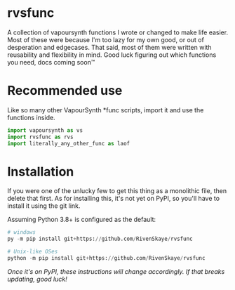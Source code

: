 # rvsfunc
A collection of vapoursynth functions I wrote or changed to make life easier.
Most of these were because I'm too lazy for my own good, or out of desperation
and edgecases.
That said, most of them were written with reusability and flexibility in mind.
Good luck figuring out which functions you need, docs coming soon&trade;

# Recommended use
Like so many other VapourSynth \*func scripts, import it and use the functions inside.
```py
import vapoursynth as vs
import rvsfunc as rvs
import literally_any_other_func as laof
```

# Installation
If you were one of the unlucky few to get this thing as a monolithic file,
then delete that first.
As for installing this, it's not yet on PyPI, so you'll have to install it using
the git link.

Assuming Python 3.8+ is configured as the default:
```py
# windows
py -m pip install git+https://github.com/RivenSkaye/rvsfunc

# Unix-like OSes
python -m pip install git+https://github.com/RivenSkaye/rvsfunc
```
_Once it's on PyPI, these instructions will change accordingly. If that breaks updating, good luck!_
